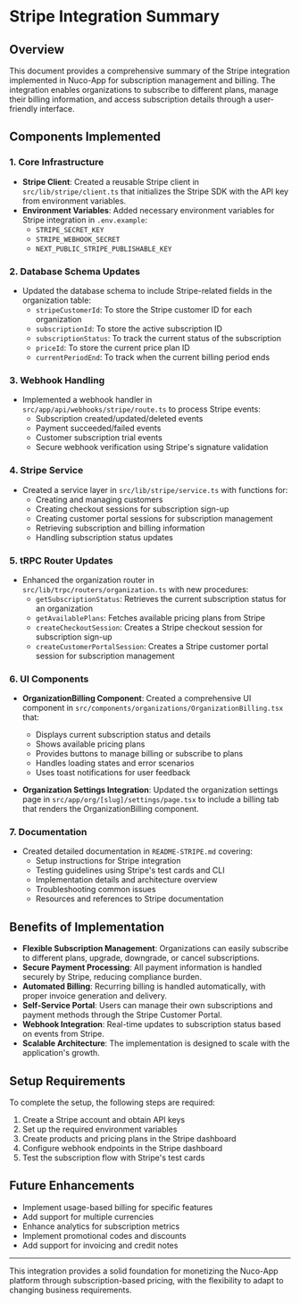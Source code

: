 # Stripe Integration Summary

## Overview
This document provides a comprehensive summary of the Stripe integration implemented in Nuco-App for subscription management and billing. The integration enables organizations to subscribe to different plans, manage their billing information, and access subscription details through a user-friendly interface.

## Components Implemented

### 1. Core Infrastructure
- **Stripe Client**: Created a reusable Stripe client in `src/lib/stripe/client.ts` that initializes the Stripe SDK with the API key from environment variables.
- **Environment Variables**: Added necessary environment variables for Stripe integration in `.env.example`:
  - `STRIPE_SECRET_KEY`
  - `STRIPE_WEBHOOK_SECRET`
  - `NEXT_PUBLIC_STRIPE_PUBLISHABLE_KEY`

### 2. Database Schema Updates
- Updated the database schema to include Stripe-related fields in the organization table:
  - `stripeCustomerId`: To store the Stripe customer ID for each organization
  - `subscriptionId`: To store the active subscription ID
  - `subscriptionStatus`: To track the current status of the subscription
  - `priceId`: To store the current price plan ID
  - `currentPeriodEnd`: To track when the current billing period ends

### 3. Webhook Handling
- Implemented a webhook handler in `src/app/api/webhooks/stripe/route.ts` to process Stripe events:
  - Subscription created/updated/deleted events
  - Payment succeeded/failed events
  - Customer subscription trial events
  - Secure webhook verification using Stripe's signature validation

### 4. Stripe Service
- Created a service layer in `src/lib/stripe/service.ts` with functions for:
  - Creating and managing customers
  - Creating checkout sessions for subscription sign-up
  - Creating customer portal sessions for subscription management
  - Retrieving subscription and billing information
  - Handling subscription status updates

### 5. tRPC Router Updates
- Enhanced the organization router in `src/lib/trpc/routers/organization.ts` with new procedures:
  - `getSubscriptionStatus`: Retrieves the current subscription status for an organization
  - `getAvailablePlans`: Fetches available pricing plans from Stripe
  - `createCheckoutSession`: Creates a Stripe checkout session for subscription sign-up
  - `createCustomerPortalSession`: Creates a Stripe customer portal session for subscription management

### 6. UI Components
- **OrganizationBilling Component**: Created a comprehensive UI component in `src/components/organizations/OrganizationBilling.tsx` that:
  - Displays current subscription status and details
  - Shows available pricing plans
  - Provides buttons to manage billing or subscribe to plans
  - Handles loading states and error scenarios
  - Uses toast notifications for user feedback

- **Organization Settings Integration**: Updated the organization settings page in `src/app/org/[slug]/settings/page.tsx` to include a billing tab that renders the OrganizationBilling component.

### 7. Documentation
- Created detailed documentation in `README-STRIPE.md` covering:
  - Setup instructions for Stripe integration
  - Testing guidelines using Stripe's test cards and CLI
  - Implementation details and architecture overview
  - Troubleshooting common issues
  - Resources and references to Stripe documentation

## Benefits of Implementation
- **Flexible Subscription Management**: Organizations can easily subscribe to different plans, upgrade, downgrade, or cancel subscriptions.
- **Secure Payment Processing**: All payment information is handled securely by Stripe, reducing compliance burden.
- **Automated Billing**: Recurring billing is handled automatically, with proper invoice generation and delivery.
- **Self-Service Portal**: Users can manage their own subscriptions and payment methods through the Stripe Customer Portal.
- **Webhook Integration**: Real-time updates to subscription status based on events from Stripe.
- **Scalable Architecture**: The implementation is designed to scale with the application's growth.

## Setup Requirements
To complete the setup, the following steps are required:
1. Create a Stripe account and obtain API keys
2. Set up the required environment variables
3. Create products and pricing plans in the Stripe dashboard
4. Configure webhook endpoints in the Stripe dashboard
5. Test the subscription flow with Stripe's test cards

## Future Enhancements
- Implement usage-based billing for specific features
- Add support for multiple currencies
- Enhance analytics for subscription metrics
- Implement promotional codes and discounts
- Add support for invoicing and credit notes

---

This integration provides a solid foundation for monetizing the Nuco-App platform through subscription-based pricing, with the flexibility to adapt to changing business requirements. 